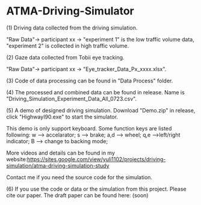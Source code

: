 # ATMA-Driving-Simulator

(1) Driving data collected from the driving simulation. 

"Raw Data"-> participant xx -> "experiment 1" is the low traffic volume data, "experiment 2" is collected in high traffic volume. 

(2) Gaze data collected from Tobii eye tracking.

"Raw Data"-> participant xx -> "Eye_tracker_Data_Px_xxxx.xlsx". 

(3) Code of data processing can be found in "Data Process" folder.  

(4) The processed and combined data can be found in release. Name is "Driving_Simulation_Experiment_Data_All_0723.csv". 

(5) A demo of designed driving simulation. Download "Demo.zip" in release, click "HighwayI90.exe" to start the simulator.

This demo is only support keyboard. Some function keys are listed following:
w --> accelarator;
s --> brake;
a,d --> wheel;
q,e -->left/right indicator;
B --> change to backing mode;

More videos and details can be found in my website:https://sites.google.com/view/yuli1102/projects/driving-simulation/atma-driving-simulation-study

Contact me if you need the source code for the simulation.

(6) If you use the code or data or the simulation from this project. Please cite our paper. The draft paper can be found here: (soon)
